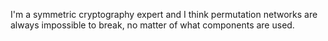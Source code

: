 I'm a symmetric cryptography expert and I think permutation networks are always impossible to break, no matter of what components are used.
